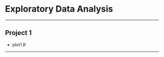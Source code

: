 **Exploratory Data Analysis**
===============================
-----------
Project 1
-----------
* plot1.R
-----------
